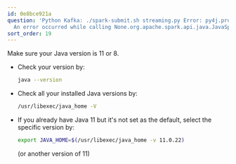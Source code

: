```yaml
---
id: 0e8bce921a
question: 'Python Kafka: ./spark-submit.sh streaming.py Error: py4j.protocol.Py4JJavaError:
  An error occurred while calling None.org.apache.spark.api.java.JavaSparkContext.'
sort_order: 19
---
```


Make sure your Java version is 11 or 8.

- Check your version by:

  ```bash
  java --version
  ```

- Check all your installed Java versions by:

  ```bash
  /usr/libexec/java_home -V
  ```

- If you already have Java 11 but it's not set as the default, select the specific version by:

  ```bash
  export JAVA_HOME=$(/usr/libexec/java_home -v 11.0.22)
  ```

  (or another version of 11)